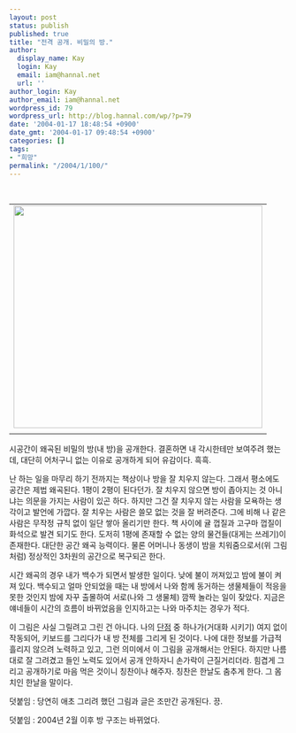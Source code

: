 ```yaml
---
layout: post
status: publish
published: true
title: "전격 공개. 비밀의 방."
author:
  display_name: Kay
  login: Kay
  email: iam@hannal.net
  url: ''
author_login: Kay
author_email: iam@hannal.net
wordpress_id: 79
wordpress_url: http://blog.hannal.com/wp/?p=79
date: '2004-01-17 18:48:54 +0900'
date_gmt: '2004-01-17 09:48:54 +0900'
categories: []
tags:
- "희망"
permalink: "/2004/1/100/"
---
```

<p><center><br />
<table>
<tr>
<td><center><img src="http://blog.hannal.com/tt-attach/0327/040327114854005396/731844.jpg" width="450" height="402"></center></td>
</tr>
<tr>
<td class="centerphoto"> </td>
</tr>
</table>
<p></center></p>
<p>시공간이 왜곡된 비밀의 방(내 방)을 공개한다. 결혼하면 내 각시한테만 보여주려 했는데, 대단히 어처구니 없는 이유로 공개하게 되어 유감이다. 흑흑.</p>
<p>난 하는 일을 마무리 하기 전까지는 책상이나 방을 잘 치우지 않는다. 그래서 평소에도 공간은 제법 왜곡된다. 1평이 2평이 된다던가. 잘 치우지 않으면 방이 좁아지는 것 아니냐는 의문을 가지는 사람이 있곤 하다. 하지만 그건 잘 치우지 않는 사람을 모욕하는 생각이고 발언에 가깝다. 잘 치우는 사람은 쓸모 없는 것을 잘 버려준다. 그에 비해 나 같은 사람은 무작정 규칙 없이 일단 쌓아 올리기만 한다. 책 사이에 귤 껍질과 고구마 껍질이 화석으로 발견 되기도 한다. 도저히 1평에 존재할 수 없는 양의 물건들(대게는 쓰레기)이 존재한다. 대단한 공간 왜곡 능력이다. 물론 어머니나 동생이 밤을 치워줌으로서(위 그림처럼) 정상적인 3차원의 공간으로 복구되곤 한다.</p>
<p>시간 왜곡의 경우 내가 백수가 되면서 발생한 일이다. 낮에 불이 꺼져있고 밤에 불이 켜져 있다. 백수되고 얼마 안되었을 때는 내 방에서 나와 함께 동거하는 생물체들이 적응을 못한 것인지 밤에 자꾸 출몰하여 서로(나와 그 생물체) 깜짝 놀라는 일이 잦았다. 지금은 얘네들이 시간의 흐름이 바뀌었음을 인지하고는 나와 마주치는 경우가 적다.</p>
<p>이 그림은 사실 그릴려고 그린 건 아니다. 나의 <a href='http://blog.hannal.com/index.php?pl=99&nc=1'>단점</a> 중 하나가(거대화 시키기) 여지 없이 작동되어, 키보드를 그리다가 내 방 전체를 그리게 된 것이다. 나에 대한 정보를 가급적 흘리지 않으려 노력하고 있고, 그런 의미에서 이 그림을 공개해서는 안된다. 하지만 나름대로 잘 그려겼고 들인 노력도 있어서 공개 안하자니 손가락이 근질거리더라. 힘겹게 그리고 공개하기로 마음 먹은 것이니 칭찬이나 해주자. 칭찬은 <span class=key1 onclick=keyword_open('./kview.php?kd=%C7%D1%B3%AF')>한날</span>도 춤추게 한다. 그 몸치인 <span class=key1 onclick=keyword_open('./kview.php?kd=%C7%D1%B3%AF')>한날</span>을 말이다.</p>
<p>덧붙임 : 당연히 애초 그리려 했던 그림과 글은 조만간 공개된다. 끙.</p>
<p>덧붙임 : 2004년 2월 이후 방 구조는 바뀌었다.</p>
